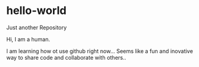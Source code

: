 # hello-world
Just another Repository


Hi, I am a human. 

I am learning how ot use github right now... Seems like a fun and inovative way to share code and collaborate with others.. 
